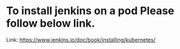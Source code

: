 # To install jenkins on a pod Please follow below link.

Link: https://www.jenkins.io/doc/book/installing/kubernetes/
